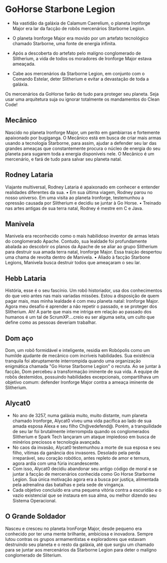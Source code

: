 # GoHorse Starbone Legion

- Na vastidão da galáxia de Calamum Caerelium, o planeta Ironforge Major era lar da facção de robôs mercenários Starborne Legion.

- O planeta Ironforge Major era movido por um artefato tecnológico chamado Starborne, uma fonte de energia infinita.

- Após a descoberta do artefato pelo malígno conglomerado de Slitherium, a vida de todos os moradores de Ironforge Major estava ameaçada.

- Cabe aos mercenários da Starborne Legion, em conjunto com o Comando Estelar, deter Slitherium e evitar a devastação de toda a galáxia.

Os mercenários da GoHorse farão de
tudo para proteger seu planeta. Seja
usar uma arquitetura suja ou ignorar
totalmente os mandamentos do
Clean Code!

## Mecânico

Nascido no planeta Ironforge Major,
um perito em gambiarras e fortemente
apaixonado por bugiganga. O Mecânico
está em busca de criar mais armas
usando a tecnologia Starborne, para
assim, ajudar a defender seu lar das
grandes ameaças que constantemente
procura o núcleo de energia do seu
planeta para sugarem toda a energia
disponíveis nele.
O Mecânico é um mercenário, e fará
de tudo para salvar seu planeta natal.

## Rodney Lataria

Viajante multiversal, Rodney
Lataria é apaixonado em
conhecer e entender realidades
diferentes da sua.
• Em sua última viagem, Rodney
parou no nosso universo. Em
uma visita ao planeta Ironforge,
testemunhou a
opressão causada por
Slitherium e decidiu se juntar à
Go Horse.
• Treinado nas artes antigas de
sua terra natal, Rodney é mestre
em C e Java.

## Manivela

Manivela era reconhecido como o
mais habilidoso inventor de armas
letais do conglomerado Apache.
Contudo, sua lealdade foi
profundamente abalada ao descobrir
os planos da Apache de se aliar ao
grupo Slitherium para destruir sua
amada terra natal, Ironforge Major.
Essa traição despertou uma chama de
revolta dentro de Manivela.
• Aliado à facção Starbone Legions,
Manivela busca destruir todos que
ameaçaram o seu lar.

## Hebb Lataria

História, esse é o seu fascínio. Um robô
historiador, usa dos conhecimentos do
que veio antes nas mais variadas missões.
Estou a disposição de quem pagar mais,
mas minha lealdade é com meu planeta
natal: Ironforge Major.
Agora meu desafio é aprender a não
repetir o passado, e se proteger dos
Slitherium.
Ah! A parte que mais me intriga em
relação ao passado dos humanos é um tal
de ScrumXP….creio eu ser alguma seita,
um culto que define como as pessoas
deveriam trabalhar.

## Dom aço

Dom, um robô formidável e inteligente,
residia em Robópolis como um humilde
ajudante de mecânico com incríveis
habilidades. Sua existência tranquila foi
abruptamente interrompida quando uma
organização enigmática chamada "Go Horse
Starborne Legion" o recruta. Ao se juntar à
facção, Dom percebeu a transformação
iminente de sua vida. A equipe de robôs
destemidos, possuindo habilidades
excepcionais, compartilhava um objetivo
comum: defender Ironforge Major contra a
ameaça iminente de Slitherium.

## Alycat0

- No ano de 3257, numa galáxia muito, muito distante,
num planeta chamado Ironforge, Alycat0 viveu uma
vida pacífica ao lado de sua amada esposa Alexa e seu
filho Ch@vedefend@. Porém, a tranquilidade de seu
lar foi brutalmente interrompida quando os
conglomerados Slitherium e Spark Tech lançaram um
ataque impiedoso em busca de minérios preciosos e
tecnologia avançada.
- No caos da invasão, Alycat0 testemunhou a morte de
sua esposa e seu filho, vítimas da ganância dos
invasores. Desolado pela perda irreparável, seu
coração robótico, antes repleto de amor e ternura,
agora ardia com uma fúria incandescente.
- Com isso, Alycat0 decidiu abandonar seu antigo código
de moral e se juntar à facção de mercenários
conhecida como Go Horse Starborne Legion. Sua
única motivação agora era a busca por justiça,
alimentada pela adrenalina das batalhas e pela sede
de vingança.
- Cada objetivo concluído era uma pequena vitória
contra a escuridão e o vazio existencial que se instaura
em sua alma, ou melhor dizendo seu Sistema
Operacional.

## O Grande Soldador

Nasceu e cresceu no planeta IronForge Major, desde pequeno era conhecido por ter uma mente brilhante, ambiciosa e inovadora. Sempre lutou contras os grupos armamentistas e exploradores que estavam destruindo seu planeta e o resto da galáxia, até que surgiu um chamado para se juntar aos mercenários da Starborne Legion para deter o malígno conglomerado de Sliterium.



